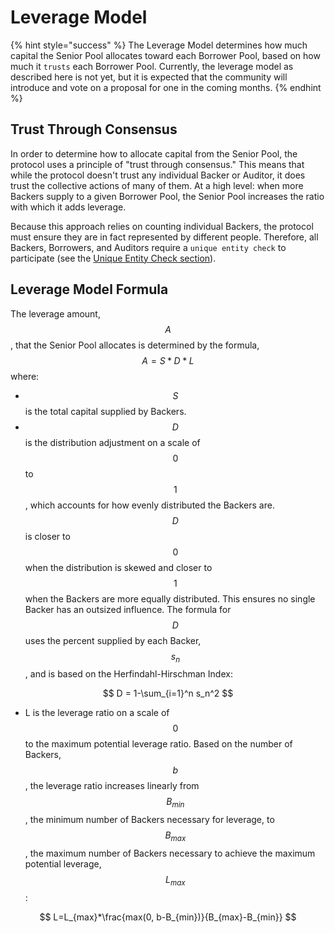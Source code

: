 # Leverage Model

{% hint style="success" %}
The Leverage Model determines how much capital the Senior Pool allocates toward each Borrower Pool, based on how much it `trusts` each Borrower Pool. Currently, the leverage model as described here is not yet, but it is expected that the community will introduce and vote on a proposal for one in the coming months.
{% endhint %}

## Trust Through Consensus

In order to determine how to allocate capital from the Senior Pool, the protocol uses a principle of "trust through consensus." This means that while the protocol doesn't trust any individual Backer or Auditor, it does trust the collective actions of many of them. At a high level: when more Backers supply to a given Borrower Pool, the Senior Pool increases the ratio with which it adds leverage.

Because this approach relies on counting individual Backers, the protocol must ensure they are in fact represented by different people. Therefore, all Backers, Borrowers, and Auditors require a `unique entity check` to participate (see the [Unique Entity Check section](uniqueentitycheck.md)).

## Leverage Model Formula

The leverage amount, $$A$$, that the Senior Pool allocates is determined by the formula, $$A = S * D * L$$where:

* $$S$$ is the total capital supplied by Backers.
* $$D$$ is the distribution adjustment on a scale of $$0$$ to $$1$$, which accounts for how evenly distributed the Backers are. $$D$$ is closer to $$0$$ when the distribution is skewed and closer to $$1$$ when the Backers are more equally distributed. This ensures no single Backer has an outsized influence. The formula for $$D$$ uses the percent supplied by each Backer, $$s_{n}$$ , and is based on the Herfindahl-Hirschman Index:

$$
D = 1-\sum_{i=1}^n s_n^2
$$

* L is the leverage ratio on a scale of $$0$$ to the maximum potential leverage ratio. Based on the number of Backers, $$b$$, the leverage ratio increases linearly from  $$B_{min}$$ , the minimum number of Backers necessary for leverage, to $$B_{max}$$ , the maximum number of Backers necessary to achieve the maximum potential leverage, $$L_{max}$$:

$$
L=L_{max}*\frac{max(0, b-B_{min})}{B_{max}-B_{min}}
$$
